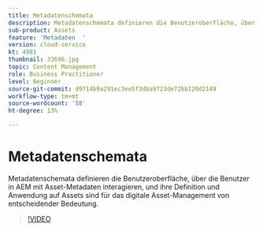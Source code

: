 ```yaml
---
title: Metadatenschemata
description: Metadatenschemata definieren die Benutzeroberfläche, über die Benutzer in AEM mit Asset-Metadaten interagieren, und ihre Definition und Anwendung auf Assets sind für das digitale Asset-Management von entscheidender Bedeutung.
sub-product: Assets
feature: 'Metadaten  '
version: cloud-service
kt: 4981
thumbnail: 33696.jpg
topic: Content Management
role: Business Practitioner
level: Beginner
source-git-commit: d9714b9a291ec3ee5f3dba9723de72bb120d2149
workflow-type: tm+mt
source-wordcount: '58'
ht-degree: 13%

---
```



# Metadatenschemata

Metadatenschemata definieren die Benutzeroberfläche, über die Benutzer in AEM mit Asset-Metadaten interagieren, und ihre Definition und Anwendung auf Assets sind für das digitale Asset-Management von entscheidender Bedeutung.

>[!VIDEO](https://video.tv.adobe.com/v/33696/?quality=12&learn=on&hidetitle=true)
